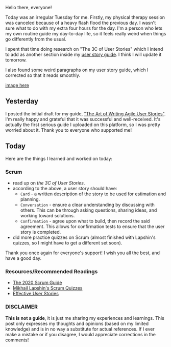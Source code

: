 Hello there, everyone!

Today was an irregular Tuesday for me. Firstly, my physical therapy session was canceled because of a heavy flash flood the previous day. I wasn't sure what to do with my extra four hours for the day. I'm a person who lets my own routine guide my day-to-day life, so it feels really weird when things go differently from the usual.

I spent that time doing research on "The 3C of User Stories" which I intend to add as another section inside my [user story guide](https://dev.to/rammina/the-art-of-writing-agile-user-stories-17o9). I think I will update it tomorrow.

I also found some weird paragraphs on my user story guide, which I corrected so that it reads smoothly.

[image here]()

## Yesterday

I posted the initial draft for my guide, ["The Art of Writing Agile User Stories"](https://dev.to/rammina/the-art-of-writing-agile-user-stories-17o9). I'm really happy and grateful that it was successful and well-received. It's actually the first serious guide I uploaded on this platform, so I was pretty worried about it. Thank you to everyone who supported me!

## Today

Here are the things I learned and worked on today:

### Scrum

- read up on _the 3C of User Stories_.
- according to the above, a user story should have:
  - `Card` - a written description of the story to be used for estimation and planning.
  - `Conversation` - ensure a clear understanding by discussing with others. This can be through asking questions, sharing ideas, and working toward solutions.
  - `Confirmation` - agree upon what to build, then record the said agreement. This allows for confirmation tests to ensure that the user story is completed.
- did more practice quizzes on Scrum (almost finished with Lapshin's quizzes, so I might have to get a different set soon).

Thank you once again for everyone's support! I wish you all the best, and have a good day.

### Resources/Recommended Readings

- [The 2020 Scrum Guide](https://scrumguides.org/scrum-guide.html)
- [Mikhail Lapshin's Scrum Quizzes](https://mlapshin.com/index.php/scrum-quizzes/)
- [Effective User Stories](https://www.visual-paradigm.com/scrum/3c-and-invest-guide/)

### DISCLAIMER

**This is not a guide**, it is just me sharing my experiences and learnings. This post only expresses my thoughts and opinions (based on my limited knowledge) and is in no way a substitute for actual references. If I ever make a mistake or if you disagree, I would appreciate corrections in the comments!
